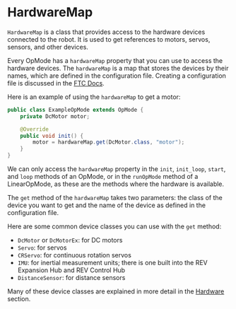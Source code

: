 # HardwareMap

`HardwareMap` is a class that provides access to the hardware devices connected to the robot. It is used to get references to motors, servos, sensors, and other devices.

Every OpMode has a `hardwareMap` property that you can use to access the hardware devices. 
The `hardwareMap` is a map that stores the devices by their names, which are defined in the configuration file.
Creating a configuration file is discussed in the [FTC Docs](https://ftc-docs.firstinspires.org/en/latest/hardware_and_software_configuration/configuring/index.html).

Here is an example of using the `hardwareMap` to get a motor:

```java
public class ExampleOpMode extends OpMode {
    private DcMotor motor;

    @Override
    public void init() {
        motor = hardwareMap.get(DcMotor.class, "motor");
    }
}
```

We can only access the `hardwareMap` property in the `init`, `init_loop`, `start`, and `loop` methods of an OpMode,
or in the `runOpMode` method of a LinearOpMode, as these are the methods where the hardware is available.

The `get` method of the `hardwareMap` takes two parameters: the class of the device you want to get and the name of the device as defined in the configuration file.

Here are some common device classes you can use with the `get` method:
- `DcMotor` or `DcMotorEx`: for DC motors
- `Servo`: for servos
- `CRServo`: for continuous rotation servos
- `IMU`: for inertial measurement units; there is one built into the REV Expansion Hub and REV Control Hub
- `DistanceSensor`: for distance sensors

Many of these device classes are explained in more detail in the [Hardware](hw-overview.md) section.